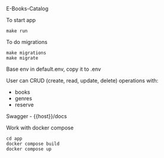 E-Books-Catalog

To start app
```commandline
make run
```

To do migrations
```commandline
make migrations
make migrate
```

Base env in default.env, copy it to .env

User can CRUD (create, read, update, delete) operations with:
 - books
 - genres
 - reserve

Swagger - {{host}}/docs

Work with docker compose
```commandline
cd app
docker compose build
docker compose up
```
